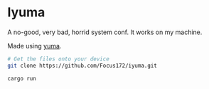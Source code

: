 # Iyuma
A no-good, very bad, horrid system conf. It works on my machine.

Made using [yuma](https://github.com/Focus172/yuma).

```bash
# Get the files onto your device
git clone https://github.com/Focus172/iyuma.git

cargo run
```
